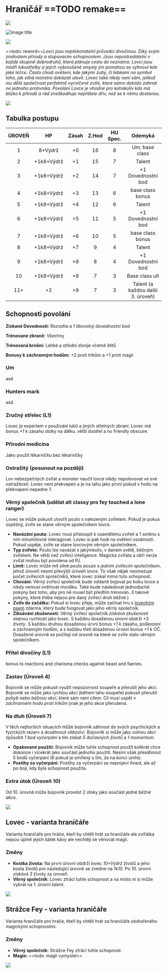 # Hraničář ==TODO remake==

<img src="/assets/sep_line.png"/>

![Image title](/assets/OW/classes/Hunter.png)

<img src="/assets/sep_line.png"/>

==todo: reword==*Lovci jsou nepřekonatelní průvodci divočinou. Díky svým znalostem přírody a stopovacím schopnostem. Jsou nepostradatelní v každé skupině dobrodruhů, která plánuje cestu do neznáma. Lovci jsou mistři lukostřelby a jejich vybroušené smysly jim pomohou se vyhnout kde jaké léčce. Často chodí ověšení, kde jakými zuby, či lebkami na symbol toho, jak silná monstra dokázali ulovit. Lovec také nikdy není sám, jelikož mu dělá společnost perfektně vycvičené zvíře, které samo dokáže zahnat ne jednoho protivníka. Povolání Lovce je vhodné pro kohokoliv kdo má blízko k přírodě a rád zneškodňuje nepřátele dřív, než se k němu dostanou.*

<img src="/assets/sep_line.png"/>

## Tabulka postupu

| ÚROVEŇ |     HP     | Zásah | Z.Hod | HU Spec. |              Odemyká              |
| :----: | :--------: | :---: | :---: | :------: | :-------------------------------: |
|   1    |  8+Výdrž   |  +0   |  16   |    8     |          Um, base class           |
|   2    | +1k8+Výdrž |  +1   |  15   |    7     |              Talent               |
|   3    | +1k8+Výdrž |  +2   |  14   |    7     |        +1 Dovednostní bod         |
|   4    | +1k8+Výdrž |  +3   |  13   |    6     |         base class bonus          |
|   5    | +1k8+Výdrž |  +4   |  12   |    6     |              Talent               |
|   6    | +1k8+Výdrž |  +5   |  11   |    5     |        +1 Dovednostní bod         |
|   7    | +1k8+Výdrž |  +6   |  10   |    5     |         base class bonus          |
|   8    | +1k8+Výdrž |  +7   |   9   |    4     |              Talent               |
|   9    | +1k8+Výdrž |  +8   |   8   |    4     |        +1 Dovednostní bod         |
|   10   | +1k8+Výdrž |  +9   |   7   |    3     |          Base class ult           |
|  11+   |     +2     |  +9   |   7   |    3     | Talent (a každou další 3. úroveň) |

## Schopnosti povolání

**Získané Dovednosti:** *Rozvaha* a *1 libovolný dovednostní bod*

**Trénované zbraně:** Všechny

**Trénovaná brnění:** Lehké a střední zbroje včetně štítů

**Bonusy k záchranným hodům:** +2 proti trikům a +1 proti magii

### Um

asd

### Hunters mark

asd

### Zručný střelec (L1)

Lovec je expertem v používání luků a jiných střelných zbraní. Lovec má bonus *+1* k zásahu útoky na dálku. větší dostřel a no friendly obscure.

### Přírodní medicína

Jako použít lékarničku bez lékarničky

### Ostražitý (posunout na později)

Lov nebezpečných zvířat a monster naučil lovce nikdy nepolevovat ve své ostražitosti. Lovec není překvapen a je na tahu jako první pokud v hodu na překvapení nepadne *1*.

### Věrný společník (udělat alt classy pro fey touched a lone ranger)

Lovec se může pokusit utvořit pouto s nalezeným zvířetem. Pokud je pokus úspěšný, zvíře se stane věrným společníkem lovce.

- **Navázání pouta:** Lovec musí přistoupit k osamělému zvířeti a 1 směnu s ním mírumilovně interagovat. Lovec si pak hodí na ověření *osobnosti*. Pokud uspěje, zvíře se stane lovcovým věrným společníkem.
- **Typ zvířete:** Pouto lze navázat s jakýmkoliv, v daném světě, běžným zvířetem. Ne větší než zvířecí inteligence. Magická zvířata a obří verze zvířat mohou být povolena od PJ.
- **Limit:** Lovec může mít silné pouto *pouze s jedním zvířecím společníkem*, jehož úroveň nesmí převýšit úroveň lovce. To však nějak neomezuje počet zvířecích společníků, které lovec získal mimo tuto schopnost.
- **Chování:** Věrný zvířecí společník bude oddaně bojovat po boku lovce a nikdy nemusí ověřovat morálku. Také bude následovat jednoduché pokyny bez toho, aby pro ně musel být předtím trénován. (I takové pokyny, které třeba nejsou pro daný zvířecí druh běžné.)
- **Zvíře do začátku:** Pokud si lovec přeje, může začínat hru s [loveckým psem](/Gear/#lovecky-pes) zdarma, který bude fungovat jako jeho věrný společník. 
- **Zíksávání zkušeností:** Věrný zvířecí společník *získává zkušenosti* stejnou rychlostí jako lovec. S každou dosaženou úrovní obdrží *+3 životy*. S každou druhou dosaženou úrvní bonus *+1* k zásahu, poškození a záchranným hodům, a s každou třetí dosaženou úrvoní bonus *+1* k OČ. Dosažené úrovně se počítají od úrovně na které se zvíře stalo věrným společníkem.

### Přítel divočiny (L1)

bonus to reactions and charisma checks against beast and faeries.

### Zastav (Úroveň 4)

Bojovník se může pokusit využít nepozornost soupeře a přerušit jeho akci. Bojovník se může jako *rychlou akci* (během tahu soupeře) pokusit přerušit *pohyb* nebo *běžnou akci*, které sám není cílem. Cíl musí uspět v *záchranném hodu proti trikům* jinak je jeho akce přerušena.

### Na dluh (Úroveň 7)

V těch nejhorších situacích může bojovník sáhnout do svých psychických a fyzických rezerv a dosáhnout vítězství. Bojovník si může jako *volnou akci* způsobit *1 bod vyčerpání* a tím získat *5 dočasných životů* a *1 momentum*.

- **Opakované použití:** Bojovník může tuhle schopnost použít kolikrát chce dokonce i vícekrát jako součást jednoho použití. Nesmí však přesáhnout 5 bodů vyčerpání (6 pokud je smířený s tím, že na konci umře).
- **Postihy za vyčerpání:** Postihy za vyčerpání se neprojeví ihned, ale až po boji, kdy byla schopnost použita.

### Extra útok (Úroveň 10)

Od 10. úrovně může bojovník provést 2 útoky jako součást jedné *běžné akce*.

<img src="/assets/sep_line.png"/>

## Lovec - varianta hraničáře

Varianta hraničáře pro hráče, kteří by chtěli hrát za hraničáře ale zvířátka nejsou úplně jejich šálek kávy ale nechtějí se věnovat magii.

### Změny

- **Kostka života:** Na první úrovni obdrží lovec *10+Výdrž* životů a jeho kosta životů pro následující úrovně se zvedne na *1k10*. Po 10. úrovni získává *3* životy za úroveň.
- **Věrný společník:** Lovec ztrácí tuhle schopnost a na místo ní si může vybrat na 1. úrovni *talent*.

<img src="/assets/sep_line.png"/>

## Strážce Fey - varianta hraničáře

Varianta hraničáře pro hráče, kteří by chtěli hrát za hraničáře obdrařeného magickými schopnostmi.

### Změny

- **Věrný společník:** Strážce Fey ztrácí tuhle schopnost.
- **Magie:** ==todo: magii vymyslet==

<img src="/assets/sep_line.png"/>
